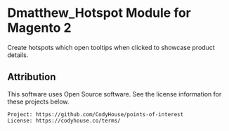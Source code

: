 # Dmatthew_Hotspot Module for Magento 2

Create hotspots which open tooltips when clicked to showcase product details.

## Attribution

This software uses Open Source software. See the license information for these projects below.

    Project: https://github.com/CodyHouse/points-of-interest
    License: https://codyhouse.co/terms/
